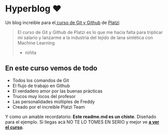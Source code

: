 # Hyperblog ❤
Un blog increìble para el[ curso de Git y Github](https://platzi.com/cursos/git-github/ " curso de Git y Github") de [Platzi](https://platzi.com/ "Platzi")
> El curso de Git y Github de Platzi es lo que me hacìa falta para triplicar mi salario y lanzarme a la industria del tejido de lana sintètica con Machine Learning
> - niñita

## En este curso vemos de todo
* Todos los comandos de Git
* El flujo de trabajo en Github
* El verdadero amor por las buenas prácticas
* Trucos muy locos del profesor
* Las personalidades mùltiples de Freddy
* Creado por el increible Platzi Team

Y como un amable recordatorio: **Este readme.md es un chiste**.  Diseñado para el ejemplo. Si llegas acà NO TE LO TOMES EN SERIO y mejor ve [**a ver el curso**](https://platzi.com/cursos/git-github/ "a ver el curso").